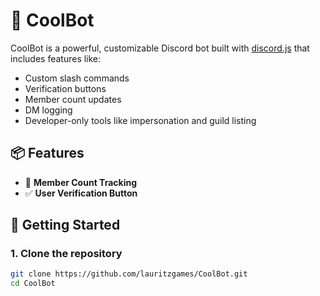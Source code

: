 # 🤖 CoolBot

CoolBot is a powerful, customizable Discord bot built with [discord.js](https://discord.js.org/) that includes features like:
- Custom slash commands
- Verification buttons
- Member count updates
- DM logging
- Developer-only tools like impersonation and guild listing

## 📦 Features

- 👥 **Member Count Tracking**
- ✅ **User Verification Button**

## 🚀 Getting Started

### 1. Clone the repository

```bash
git clone https://github.com/lauritzgames/CoolBot.git
cd CoolBot
